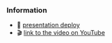 ### Information

- 🚀 [presentation deploy](https://revealjs.com/installation)
- 🎬 [link to the video on YouTube](https://youtu.be/p8VoukIea3A)
